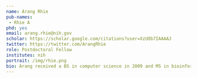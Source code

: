 ```yaml
---
name: Arang Rhie
pub-names:
 - Rhie A
phd: yes
email: arang.rhie@nih.gov
scholar: https://scholar.google.com/citations?user=XzUOb7IAAAAJ
twitter: https://twitter.com/ArangRhie
role: Postdoctoral Fellow
institutes: nih
portrait: /img/rhie.png
bio: Arang received a BS in computer science in 2009 and MS in bioinformatics in 2011 from Ewha Womans University. She completed her PhD in 2017 at the Genome Medicine Institute, Department of Biomedical Science, Seoul National University College of Medicine. Her dissertation research aimed to build the first high-quality Korean reference genome for use in medical diagnostics. Her role in this project was to develop new computational methods to accurately phase each haplotype of the genome. Currently she is a visiting fellow in the Genome Informatics Section at NIH/NHGRI, where her research continues to focus on the reconstruction of true haplotypes from long-read sequencing and other emerging technologies.
---
```


